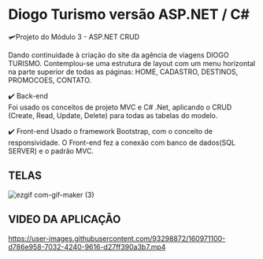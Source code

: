 # Diogo Turismo versão ASP.NET / C#
🛩️Projeto do Módulo 3 - ASP.NET CRUD

Dando continuidade à criação do site da agência de viagens DIOGO TURISMO. Contemplou-se uma estrutura de layout 
com um menu horizontal na parte superior de todas as páginas: HOME, CADASTRO, DESTINOS, PROMOCOES, CONTATO.

✔️ Back-end  
Foi usado os conceitos de projeto MVC e C# .Net, aplicando o CRUD (Create, Read, Update, Delete) para todas as tabelas do modelo.
 
✔️ Front-end 
Usado o framework Bootstrap, com o conceito de responsividade. O Front-end fez a conexão com banco de dados(SQL SERVER) e o padrão MVC.



## TELAS
![ezgif com-gif-maker (3)](https://user-images.githubusercontent.com/93298872/160970912-d7c785a9-920f-40ae-aaa9-8635e40f1ca0.gif)



## VIDEO DA APLICAÇÃO
https://user-images.githubusercontent.com/93298872/160971100-d786e958-7032-4240-9616-d27ff390a3b7.mp4
